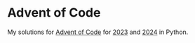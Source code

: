 # Advent of Code

My solutions for [Advent of Code](https://adventofcode.com/) for [2023](https://adventofcode.com/2023) and [2024](https://adventofcode.com/2024) in Python.